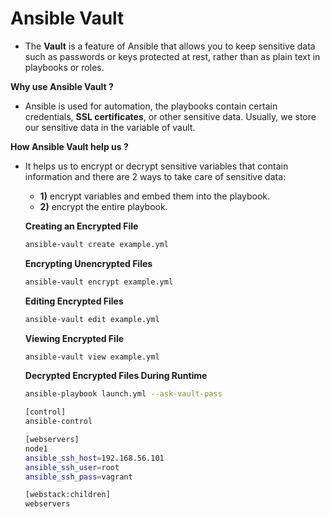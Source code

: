 # Ansible Vault

- The **Vault** is a feature of Ansible that allows you to keep sensitive data such as passwords or keys protected at rest, rather than as plain text in playbooks or roles.

**Why use Ansible Vault ?**

- Ansible is used for automation, the playbooks contain certain credentials, **SSL certificates**, or other sensitive data. Usually, we store our sensitive data in the variable of vault.

**How Ansible Vault help us ?**

- It helps us to encrypt or decrypt sensitive variables that contain information and there are 2 ways to take care of sensitive data:

  - **1)** encrypt variables and embed them into the playbook.
  - **2)** encrypt the entire playbook.

  **Creating an Encrypted File**

  ```bash
  ansible-vault create example.yml
  ```

  **Encrypting Unencrypted Files**

  ```bash
  ansible-vault encrypt example.yml
  ```

  **Editing Encrypted Files**

  ```bash
  ansible-vault edit example.yml
  ```

  **Viewing Encrypted File**

  ```bash
  ansible-vault view example.yml
  ```

  **Decrypted Encrypted Files During Runtime**

  ```bash
  ansible-playbook launch.yml --ask-vault-pass
  ```

  ```bash
  [control]
  ansible-control

  [webservers]
  node1
  ansible_ssh_host=192.168.56.101
  ansible_ssh_user=root
  ansible_ssh_pass=vagrant

  [webstack:children]
  webservers
  ```
